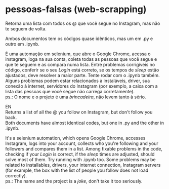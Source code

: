 # pessoas-falsas (web-scrapping)
Retorna uma lista com todos os @ que você segue no Instagram, mas não te seguem de volta.

Ambos documentos tem os códigos quase idênticos, mas um em .py e outro em .ipynb.

É uma automação em selenium, que abre o Google Chrome, acessa o instagram, loga na sua conta, coleta todas as pessoas que você segue e que te seguem e as compara numa lista.
Entre problemas corrigíveis no código, conferir se o seu _Login_ está correto, se os tempos de _sleep_ estão ajustados, deve resolver a maior parte. Tente rodar com o .ipynb também.
Alguns problemas podem estar relacionados à instaláveis, driver, sua conexão à internet, servidores do Instagram (por exemplo, a caixa com a lista das pessoas que você segue não carrega corretamente).  
ps.: O nome e o projeto é uma _brincadeira_, não levem tanto à sério.

EN     
Returns a list of all the @ you follow on Instagram, but don't follow you back.   
Both documents have almost identical codes, but one in .py and the other in .ipynb.

It's a selenium automation, which opens Google Chrome, accesses Instagram, logs into your account, collects who you're following and your followers and compares them in a list.
Among fixable problems in the code, checking if your _Login_ is correct, if the _sleep_ times are adjusted, should solve most of them. Try running with .ipynb too.
Some problems may be related to installables, drivers, your internet connection, Instagram servers (for example, the box with the list of people you follow does not load correctly).  
ps.: The name and the project is a _joke_, don't take it too seriously.
